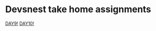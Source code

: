# Devsnest take home assignments
[DAY9!](https://daypriyanshu.herokuapp.com/)
[DAY10!](https://daypriyanshu.herokuapp.com/)
